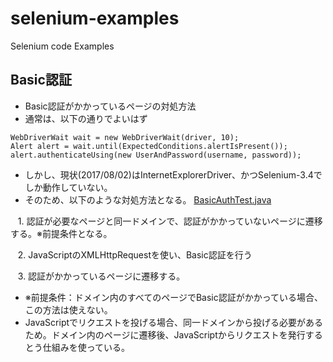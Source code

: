 # selenium-examples
Selenium code Examples

## Basic認証
* Basic認証がかかっているページの対処方法
* 通常は、以下の通りでよいはず

```
WebDriverWait wait = new WebDriverWait(driver, 10);
Alert alert = wait.until(ExpectedConditions.alertIsPresent()); 
alert.authenticateUsing(new UserAndPassword(username, password));
```

* しかし、現状(2017/08/02)はInternetExplorerDriver、かつSelenium-3.4でしか動作していない。
* そのため、以下のような対処方法となる。 [BasicAuthTest.java](https://github.com/nobutnk/selenium-examples/blob/master/src/test/java/com/nobutnk/selenium/examples/BasicAuthTest.java)

    1. 認証が必要なページと同一ドメインで、認証がかかっていないページに遷移する。※前提条件となる。
    
    2. JavaScriptのXMLHttpRequestを使い、Basic認証を行う
    
    3. 認証がかかっているページに遷移する。

* ※前提条件：ドメイン内のすべてのページでBasic認証がかかっている場合、この方法は使えない。
* JavaScriptでリクエストを投げる場合、同一ドメインから投げる必要があるため。ドメイン内のページに遷移後、JavaScriptからリクエストを発行するとう仕組みを使っている。
